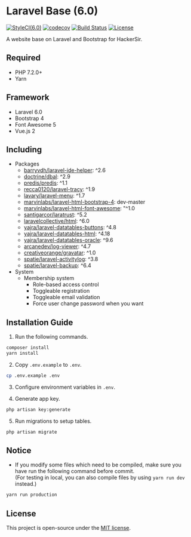 # Laravel Base (6.0)
[![StyleCI(6.0)](https://styleci.io/repos/65561499/shield?branch=6.0)](https://styleci.io/repos/65561499)
[![codecov](https://codecov.io/gh/HackerSir/laravel-base/branch/6.0/graph/badge.svg)](https://codecov.io/gh/HackerSir/laravel-base)
[![Build Status](https://travis-ci.org/HackerSir/laravel-base.svg?branch=6.0)](https://travis-ci.org/HackerSir/laravel-base)
[![License](https://img.shields.io/github/license/HackerSir/laravel-base.svg)](https://raw.githubusercontent.com/HackerSir/laravel-base/master/LICENSE)

A website base on Laravel and Bootstrap for HackerSir.

## Required
- PHP 7.2.0+
- Yarn

## Framework
- Laravel 6.0
- Bootstrap 4
- Font Awesome 5
- Vue.js 2

## Including
- Packages
  - [barryvdh/laravel-ide-helper](https://github.com/barryvdh/laravel-ide-helper): ^2.6
  - [doctrine/dbal](https://github.com/doctrine/dbal): ^2.9
  - [predis/predis](https://github.com/nrk/predis): ^1.1
  - [recca0120/laravel-tracy](https://github.com/recca0120/laravel-tracy): ^1.9
  - [lavary/laravel-menu](https://github.com/lavary/laravel-menu): ^1.7
  - [marvinlabs/laravel-html-bootstrap-4](https://github.com/marvinlabs/laravel-html-bootstrap-4): dev-master
  - [marvinlabs/laravel-html-font-awesome](https://github.com/marvinlabs/laravel-html-font-awesome): "^1.0
  - [santigarcor/laratrust](https://github.com/santigarcor/laratrust): ^5.2
  - [laravelcollective/html](https://github.com/LaravelCollective/html): ^6.0
  - [yajra/laravel-datatables-buttons](https://github.com/yajra/laravel-datatables-buttons): ^4.8
  - [yajra/laravel-datatables-html](https://github.com/yajra/laravel-datatables-html): ^4.18
  - [yajra/laravel-datatables-oracle](https://github.com/yajra/laravel-datatables-oracle): ^9.6
  - [arcanedev/log-viewer](https://github.com/ARCANEDEV/LogViewer): ^4.7
  - [creativeorange/gravatar](https://github.com/creativeorange/gravatar): ^1.0
  - [spatie/laravel-activitylog](https://github.com/spatie/laravel-activitylog): ^3.8
  - [spatie/laravel-backup](https://github.com/spatie/laravel-backup): ^6.4
- System
  - Membership system
    - Role-based access control
    - Toggleable registration
    - Toggleable email validation
    - Force user change password when you want

## Installation Guide
1. Run the following commands.
```bash
composer install  
yarn install
```

2. Copy `.env.example` to `.env`.
```bash
cp .env.example .env
```

3. Configure environment variables in `.env`.

4. Generate app key.
```bash
php artisan key:generate
```

5. Run migrations to setup tables.
```bash
php artisan migrate
```

## Notice
- If you modify some files which need to be compiled, make sure you have run the following command before commit.  
(For testing in local, you can also compile files by using `yarn run dev` instead.)
```bash
yarn run production
```

## License
This project is open-source under the [MIT license](http://opensource.org/licenses/MIT).
